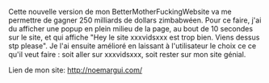 Cette nouvelle version de mon BetterMotherFuckingWebsite va me permettre de gagner 250 milliards de dollars zimbabwéen. Pour ce faire, j'ai du afficher une popup en plein milieu de la page, au bout de 10 secondes sur le site, et qui affiche "Hey le site xxxvidsxxx est trop bien. Viens dessus stp please". Je l'ai ensuite amélioré en laissant à l'utilisateur le choix ce ce qu'il veut faire : soit aller sur xxxvidsxxx, soit rester sur mon site génial.

Lien de mon site: http://noemargui.com/